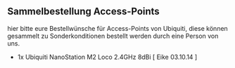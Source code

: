 ## Sammelbestellung Access-Points
hier bitte eure Bestellwünsche für Access-Points von Ubiquiti, diese können gesammelt zu Sonderkonditionen bestellt werden durch eine Person von uns.

* 1x Ubiquiti NanoStation M2 Loco 2.4GHz 8dBi [ Eike 03.10.14 ]
